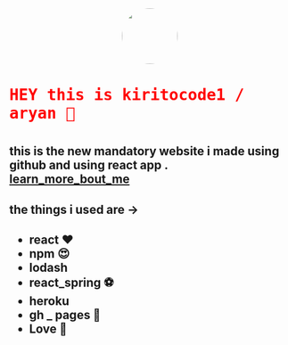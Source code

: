 <div style="width:full; display:flex; justify-content:center; ">
<img src="../kiritocode1.github.io/public/kirito..png" style="width:100px; border-radius:50px; height:100px;">
</div>


<h1 style="font-family:Consolas,monaco,monospace; color:red;">HEY this is kiritocode1 / aryan 👹<h1>


## this is the new  mandatory website i made using github and using react app . [learn_more_bout_me](https://github.com/kiritocode1) 
<!--! to learn more on how i deployed this go and watch -> https://www.youtube.com/watch?v=F8s4Ng-re0E -->

<h2>the things i used are -><h2>

- react ❤️
- npm 😍
- lodash 
- react_spring ⚽
- heroku
- gh _ pages 🚀
- Love 🖤
